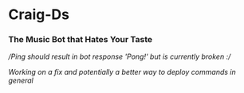 # Craig-Ds

### The Music Bot that Hates Your Taste

*/Ping should result in bot response 'Pong!' but is currently broken :/*

*Working on a fix and potentially a better way to deploy commands in general*